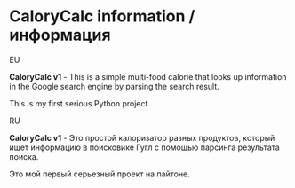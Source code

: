 # CaloryCalc information / информация



EU

<b>CaloryCalc v1</b> - This is a simple multi-food calorie that looks up information in the Google search engine by parsing the search result.

This is my first serious Python project.




RU

<b>CaloryCalc v1</b> - Это простой калоризатор разных продуктов, который ищет информацию в поисковике Гугл с помощью парсинга результата поиска. 

Это мой первый серьезный проект на пайтоне.
